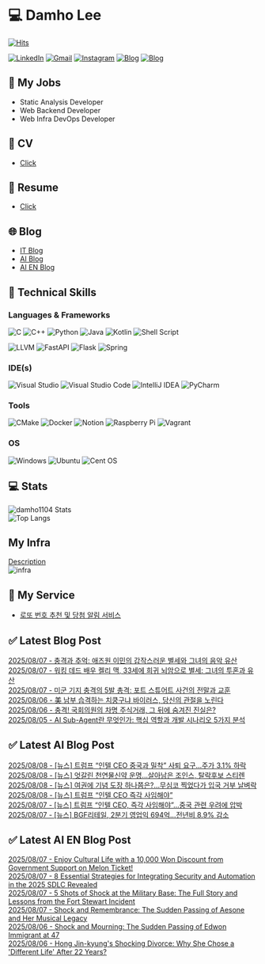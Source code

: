 
# 💻 Damho Lee

[![Hits](https://hits.seeyoufarm.com/api/count/incr/badge.svg?url=https%3A%2F%2Fgithub.com%2Fdamho1104&count_bg=%233D9CC8&title_bg=%23555555&icon=&icon_color=%23E7E7E7&title=hits&edge_flat=false)](https://hits.seeyoufarm.com)  

[![LinkedIn](https://img.shields.io/badge/Linkedin-%230077B5.svg?style=flat&logo=linkedin&logoColor=white)](https://www.linkedin.com/in/damho1104/)
[![Gmail](https://img.shields.io/badge/Gmail-D14836?style=flat&logo=gmail&logoColor=white)](mailto:damho1104@gmail.com)
[![Instagram](https://img.shields.io/badge/Instargram-%23E4405F.svg?style=flat&logo=Instagram&logoColor=white)](https://www.instagram.com/damho1104/)
[![Blog](https://img.shields.io/badge/Blog-%23000000.svg?style=flat&logo=Tistory&logoColor=white)](https://dmomo.co.kr/)
[![Blog](https://img.shields.io/badge/Blog-%23000000.svg?style=flat&logo=WordPress&logoColor=white)](https://blog.ai.dmomo.co.kr/)

## 📃 My Jobs
- Static Analysis Developer
- Web Backend Developer
- Web Infra DevOps Developer

## 📰 CV
- [Click](https://resume.dmomo.net/damho.lee/resume)  

## 📘 Resume
- [Click](https://damho1104.notion.site/8af3191b9815406d95708d9a0cea5a9e)  

## 🌐 Blog
- [IT Blog](https://dmomo.co.kr/)
- [AI Blog](https://blog.ai.dmomo.co.kr/)
- [AI EN Blog](https://ai.trend.dmomo.co.kr/)

## 💪 Technical Skills
### Languages & Frameworks
![C](https://img.shields.io/badge/c-%2300599C.svg?style=flat&logo=c&logoColor=white)
![C++](https://img.shields.io/badge/c++-%2300599C.svg?style=flat&logo=c%2B%2B&logoColor=white)
![Python](https://img.shields.io/badge/Python-3776AB.svg?&style=flat&logo=Python&logoColor=white)
![Java](https://img.shields.io/badge/java-%23ED8B00.svg?style=flat&logo=openjdk&logoColor=white)
![Kotlin](https://img.shields.io/badge/Kotlin-%237F52FF.svg?style=flat&logo=Kotlin&logoColor=white)
![Shell Script](https://img.shields.io/badge/Shell_script-%23121011.svg?style=flat&logo=gnu-bash&logoColor=white)  
  
![LLVM](https://img.shields.io/badge/LLVM/Clang-000B1D.svg?&style=flat&logo=LLVM&logoColor=white)
![FastAPI](https://img.shields.io/badge/FastAPI-005571?style=flat&logo=fastapi)
![Flask](https://img.shields.io/badge/Flask-%23000.svg?style=flat&logo=flask&logoColor=white)
![Spring](https://img.shields.io/badge/Springboot-%236DB33F.svg?style=flat&logo=spring&logoColor=white)
  
  
### IDE(s)
![Visual Studio](https://img.shields.io/badge/Visual%20Studio-5C2D91.svg?style=flat&logo=visual-studio&logoColor=white) 
![Visual Studio Code](https://img.shields.io/badge/Visual%20Studio%20Code-0078d7.svg?style=flat&logo=visual-studio-code&logoColor=white)
![IntelliJ IDEA](https://img.shields.io/badge/IntelliJIDEA-000000.svg?style=flat&logo=intellij-idea&logoColor=white) 
![PyCharm](https://img.shields.io/badge/PyCharm-143?style=flat&logo=pycharm&logoColor=black&color=black&labelColor=green) 


### Tools
![CMake](https://img.shields.io/badge/CMake-%23008FBA.svg?style=flat&logo=cmake&logoColor=white)
![Docker](https://img.shields.io/badge/docker-%230db7ed.svg?style=flat&logo=docker&logoColor=white)
![Notion](https://img.shields.io/badge/Notion-%23000000.svg?style=flat&logo=notion&logoColor=white)
![Raspberry Pi](https://img.shields.io/badge/-RaspberryPi-C51A4A?style=flat&logo=Raspberry-Pi)
![Vagrant](https://img.shields.io/badge/Vagrant-%231563FF.svg?style=flat&logo=vagrant&logoColor=white)


### OS
![Windows](https://img.shields.io/badge/Windows-0078D6?style=flat&logo=windows&logoColor=white)
![Ubuntu](https://img.shields.io/badge/Ubuntu-E95420?style=flat&logo=ubuntu&logoColor=white)
![Cent OS](https://img.shields.io/badge/Cent%20OS-002260?style=flat&logo=centos&logoColor=F0F0F0)


## :computer: Stats
![damho1104 Stats](https://github-readme-stats.vercel.app/api?username=damho1104&hide=issues&show_icons=true&show=prs_merged,prs_merged_percentage&theme=chartreuse-dark)  
![Top Langs](https://github-readme-stats.vercel.app/api/top-langs/?username=damho1104&layout=compact&theme=chartreuse-dark)


## My Infra
[Description](https://dmomo.co.kr/444)  
![infra](https://nextcloud.dmomo.net/apps/files_sharing/publicpreview/EtWDB9RaEXyf4FT?file=/&fileId=142416&x=6016&y=3384&a=true&etag=eee0bc0c4308201c786211582fdbc678)  





## 📣 My Service
- [로또 번호 추천 및 당첨 알림 서비스](https://lotto.dmomo.co.kr/)  


## ✅ Latest Blog Post

[2025/08/07 - 충격과 추억: 애즈원 이민의 갑작스러운 별세와 그녀의 음악 유산](https://dmomo.co.kr/628) <br/>
[2025/08/07 - 워킹 데드 배우 켈리 맥, 33세에 희귀 뇌암으로 별세: 그녀의 투혼과 유산](https://dmomo.co.kr/627) <br/>
[2025/08/07 - 미군 기지 충격의 5발 총격: 포트 스튜어트 사건의 전말과 교훈](https://dmomo.co.kr/626) <br/>
[2025/08/06 - 美 남부 습격하는 치쿵구냐 바이러스, 당신의 관절을 노린다](https://dmomo.co.kr/625) <br/>
[2025/08/06 - 충격! 국회의원의 차명 주식거래, 그 뒤에 숨겨진 진실은?](https://dmomo.co.kr/624) <br/>
[2025/08/05 - AI Sub-Agent란 무엇인가: 핵심 역할과 개발 시나리오 5가지 분석](https://dmomo.co.kr/623) <br/>

## ✅ Latest AI Blog Post
[2025/08/08 - [뉴스] 트럼프 “인텔 CEO 중국과 밀착” 사퇴 요구…주가 3.1% 하락](https://blog.ai.dmomo.co.kr/news/7560) <br/>
[2025/08/08 - [뉴스] 엇갈린 천연물신약 운명…살아남은 조인스, 탈락후보 스티렌](https://blog.ai.dmomo.co.kr/news/7557) <br/>
[2025/08/08 - [뉴스] 여권에 기념 도장 하나쯤은?…무심코 찍었다가 입국 거부 날벼락](https://blog.ai.dmomo.co.kr/news/7554) <br/>
[2025/08/08 - [뉴스] 트럼프 “인텔 CEO 즉각 사임해야”](https://blog.ai.dmomo.co.kr/news/7551) <br/>
[2025/08/07 - [뉴스] 트럼프 “인텔 CEO, 즉각 사임해야”…중국 관련 우려에 압박](https://blog.ai.dmomo.co.kr/news/7548) <br/>
[2025/08/07 - [뉴스] BGF리테일, 2분기 영업익 694억…전년비 8.9% 감소](https://blog.ai.dmomo.co.kr/news/7545) <br/>

## ✅ Latest AI EN Blog Post
[2025/08/07 - Enjoy Cultural Life with a 10,000 Won Discount from Government Support on Melon Ticket!](https://ai.trend.dmomo.co.kr/2025/08/enjoy-cultural-life-with-10000-won.html) <br/>
[2025/08/07 - 8 Essential Strategies for Integrating Security and Automation in the 2025 SDLC Revealed](https://ai.trend.dmomo.co.kr/2025/08/8-essential-strategies-for-integrating.html) <br/>
[2025/08/07 - 5 Shots of Shock at the Military Base: The Full Story and Lessons from the Fort Stewart Incident](https://ai.trend.dmomo.co.kr/2025/08/5-shots-of-shock-at-military-base-full.html) <br/>
[2025/08/07 - Shock and Remembrance: The Sudden Passing of Aesone and Her Musical Legacy](https://ai.trend.dmomo.co.kr/2025/08/shock-and-remembrance-sudden-passing-of.html) <br/>
[2025/08/06 - Shock and Mourning: The Sudden Passing of Edwon Immigrant at 47](https://ai.trend.dmomo.co.kr/2025/08/shock-and-mourning-sudden-passing-of.html) <br/>
[2025/08/06 - Hong Jin-kyung's Shocking Divorce: Why She Chose a 'Different Life' After 22 Years?](https://ai.trend.dmomo.co.kr/2025/08/hong-jin-kyungs-shocking-divorce-why.html) <br/>
